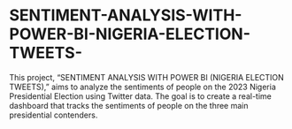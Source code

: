 # SENTIMENT-ANALYSIS-WITH-POWER-BI-NIGERIA-ELECTION-TWEETS-
This project, “SENTIMENT ANALYSIS WITH POWER BI (NIGERIA ELECTION TWEETS),” aims to analyze the sentiments of people on the 2023 Nigeria Presidential Election using Twitter data. The goal is to create a real-time dashboard that tracks the sentiments of people on the three main presidential contenders. 
